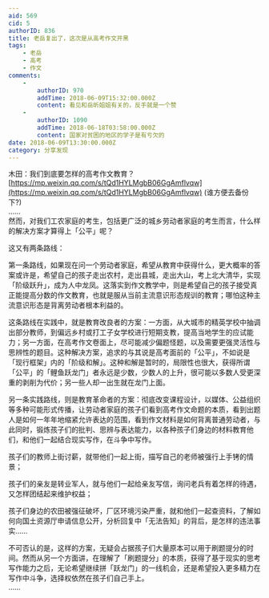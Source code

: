 ```yaml
---
aid: 569
cid: 5
authorID: 836
title: 老岳复出了，这次是从高考作文开黑
tags:
    - 老岳
    - 高考
    - 作文
comments:
    -
        authorID: 970
        addTime: 2018-06-09T15:32:00.000Z
        content: 看见和岳昕姐姐有关的，反手就是一个赞
    -
        authorID: 1090
        addTime: 2018-06-18T03:58:00.000Z
        content: 国家对贫困的地区的学子是有亏欠的
date: 2018-06-09T13:30:00.000Z
category: 分享发现
---
```


木田：我们到底要怎样的高考作文教育？[https://mp.weixin.qq.com/s/tQd1HYLMgbB06GgAmflvqw](https://mp.weixin.qq.com/s/tQd1HYLMgbB06GgAmflvqw) (谁方便去备份下?)  
……  
然而，对我们工农家庭的考生，包括更广泛的城乡劳动者家庭的考生而言，什么样的解决方案才算得上「公平」呢？

这又有两条路线：

第一条路线，如果现在问一个劳动者家庭，希望从教育中获得什么，更大概率的答案或许是，希望自己的孩子走出农村，走出县城，走出大山，考上北大清华，实现「阶级跃升」，成为人中龙凤。这落实到作文教学中，则是希望自己的孩子接受真正能提高分数的作文教育，也就是服从当前主流意识形态规训的教育；哪怕这种主流意识形态是背离劳动者根本利益的。

这条路线在实践中，就是教育改良者的方案：一方面，从大城市的精英学校中抽调出部分教师，到偏远乡村或打工子女学校进行短期支教，提高当地学生的应试能力；另一方面，在高考作文卷面上，尽可能减少偏题怪题，以及需要更强灵活性与思辨性的题目。这种解决方案，追求的与其说是高考面前的「公平」，不如说是「现行框架」内的「阶级和解」。这种和解是暂时的，局限性也很大，获得所谓「公平」的「鲤鱼跃龙门」者永远是少数，少数人的上升，很可能以多数人受更深重的剥削为代价；另一些人却一出生就在龙门上面。

另一条实践路线，则是教育革命者的方案：彻底改变课程设计，以媒体、公益组织等多种可能形式传播，让劳动者家庭的孩子们看到高考作文命题的本质，看到出题人是如何一年年地缩紧允许表达的范围，看到作文材料是如何背离普通劳动者，与此同时，锻炼孩子们的批判、思辨与表达能力，以各种孩子们身边的材料教育他们，和他们一起结合现实写作，在斗争中写作。

孩子们的教师上街讨薪，就带他们一起上街，描写自己的老师被强行上手铐的情景；

孩子们的亲友是转业军人，就与他们一起给亲友写信，询问老兵有着怎样的待遇，又怎样团结起来维护权益；

孩子们身边的农田被强征破坏，厂区环境污染严重，就和他们一起查资料，了解如何向国土资源厅申请信息公开，分析回复中「无法告知」的背后，是怎样的违法事实……

不可否认的是，这样的方案，无疑会占据孩子们大量原本可以用于刷题提分的时间。然而从另一个方面讲，在理解了「刷题提分」的本质，获得了基于现实的思考写作能力之后，无论希望继续拼「跃龙门」的一线机会，还是希望投入更多精力在写作中斗争，选择权依然在孩子们自己手上。  
……
